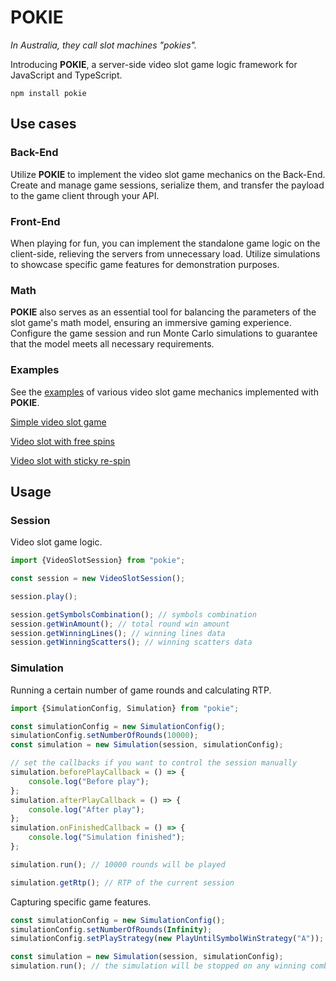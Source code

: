 # POKIE

_In Australia, they call slot machines "pokies"._

Introducing **POKIE**, a server-side video slot game logic framework for JavaScript and TypeScript.

`npm install pokie`

## Use cases

### Back-End

Utilize **POKIE** to implement the video slot game mechanics on the Back-End. Create and manage game sessions, serialize
them, and transfer the payload to the game client through your API.

### Front-End

When playing for fun, you can implement the standalone game logic on the client-side, relieving the servers from
unnecessary load. Utilize simulations to showcase specific game features for demonstration purposes.

### Math

**POKIE** also serves as an essential tool for balancing the parameters of the slot game's math model, ensuring an immersive
gaming experience. Configure the game session and run Monte Carlo simulations to guarantee that the model meets all
necessary requirements.

### Examples

See the [examples](https://github.com/sta-ger/pokie-examples) of various video slot game mechanics implemented with
**POKIE**.

[Simple video slot game](https://github.com/sta-ger/pokie-examples)

[Video slot with free spins](https://github.com/sta-ger/pokie-examples)

[Video slot with sticky re-spin](https://github.com/sta-ger/pokie-examples)

## Usage

### Session

Video slot game logic.

```js
import {VideoSlotSession} from "pokie";

const session = new VideoSlotSession();

session.play();

session.getSymbolsCombination(); // symbols combination
session.getWinAmount(); // total round win amount
session.getWinningLines(); // winning lines data
session.getWinningScatters(); // winning scatters data
```

### Simulation

Running a certain number of game rounds and calculating RTP.

```js
import {SimulationConfig, Simulation} from "pokie";

const simulationConfig = new SimulationConfig();
simulationConfig.setNumberOfRounds(10000);
const simulation = new Simulation(session, simulationConfig);

// set the callbacks if you want to control the session manually
simulation.beforePlayCallback = () => {
    console.log("Before play");
};
simulation.afterPlayCallback = () => {
    console.log("After play");
};
simulation.onFinishedCallback = () => {
    console.log("Simulation finished");
};

simulation.run(); // 10000 rounds will be played

simulation.getRtp(); // RTP of the current session
```

Capturing specific game features.

```js
const simulationConfig = new SimulationConfig();
simulationConfig.setNumberOfRounds(Infinity);
simulationConfig.setPlayStrategy(new PlayUntilSymbolWinStrategy("A"));

const simulation = new Simulation(session, simulationConfig);
simulation.run(); // the simulation will be stopped on any winning combination with symbol "A"
```
